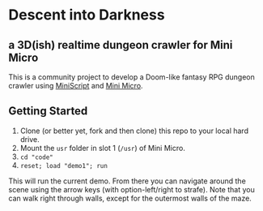 # Descent into Darkness
## a 3D(ish) realtime dungeon crawler for Mini Micro

This is a community project to develop a Doom-like fantasy RPG dungeon crawler using [MiniScript](https://miniscript.org/) and [Mini Micro](https://miniscript.org/MiniMicro).

## Getting Started

1. Clone (or better yet, fork and then clone) this repo to your local hard drive.
2. Mount the `usr` folder in slot 1 (`/usr`) of Mini Micro.
3. `cd "code"`
4. `reset; load "demo1"; run`

This will run the current demo.  From there you can navigate around the scene using the arrow keys (with option-left/right to strafe).  Note that you can walk right through walls, except for the outermost walls of the maze.
